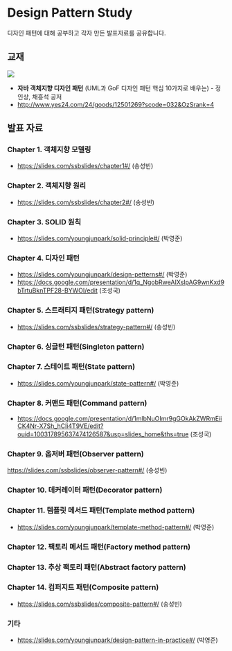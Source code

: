 # Design Pattern Study
디자인 패턴에 대해 공부하고 각자 만든 발표자료를 공유합니다.

## 교재
![](http://image.yes24.com/momo/TopCate341/MidCate002/34011802.jpg)

- **자바 객체지향 디자인 패턴** (UML과 GoF 디자인 패턴 핵심 10가지로 배우는) - 정인상, 채흥석 공저
- http://www.yes24.com/24/goods/12501269?scode=032&OzSrank=4

## 발표 자료
### Chapter 1. 객체지향 모델링
- https://slides.com/ssbslides/chapter1#/ (송성빈)
### Chapter 2. 객체지향 원리 
- https://slides.com/ssbslides/chapter2#/ (송성빈)
### Chapter 3. SOLID 원칙
- https://slides.com/youngjunpark/solid-principle#/ (박영준)
### Chapter 4. 디자인 패턴
- https://slides.com/youngjunpark/design-petterns#/ (박영준)
- https://docs.google.com/presentation/d/1q_NgobRweAIXslpAG9wnKxd9bTrtuBknTPF28-BYWOI/edit (조성국)
### Chapter 5. 스트래티지 패턴(Strategy pattern)
- https://slides.com/ssbslides/strategy-pattern#/ (송성빈)
### Chapter 6. 싱글턴 패턴(Singleton pattern)
### Chapter 7. 스테이트 패턴(State pattern)
- https://slides.com/youngjunpark/state-pattern#/ (박영준)
### Chapter 8. 커맨드 패턴(Command pattern)
- https://docs.google.com/presentation/d/1mlbNuOImr9gGOkAkZWRmEiiCK4Nr-X7Sh_hCli4T9VE/edit?ouid=100317895637474126587&usp=slides_home&ths=true (조성국)
### Chapter 9. 옵저버 패턴(Observer pattern)
https://slides.com/ssbslides/observer-pattern#/ (송성빈)
### Chapter 10. 데커레이터 패턴(Decorator pattern)
### Chapter 11. 템플릿 메서드 패턴(Template method pattern)
- https://slides.com/youngjunpark/template-method-pattern#/ (박영준)
### Chapter 12. 팩토리 메서드 패턴(Factory method pattern)
### Chapter 13. 추상 팩토리 패턴(Abstract factory pattern)
### Chapter 14. 컴퍼지트 패턴(Composite pattern)
- https://slides.com/ssbslides/composite-pattern#/ (송성빈)
### 기타
- https://slides.com/youngjunpark/design-pattern-in-practice#/ (박영준)
